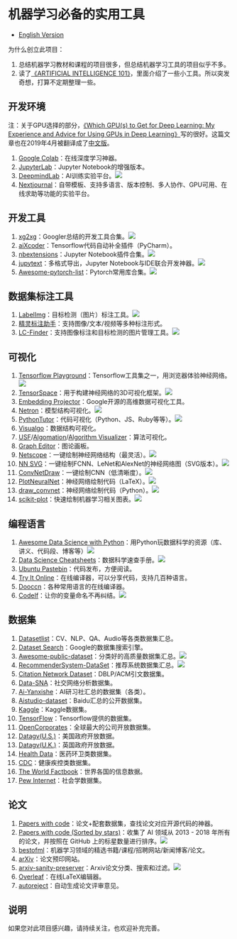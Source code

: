 # 机器学习必备的实用工具
- [English Version](https://github.com/J-cabin/Awesome-ML-Tools)

为什么创立此项目：

1. 总结机器学习教材和课程的项目很多，但总结机器学习工具的项目似乎不多。
2. 读了[《ARTIFICIAL INTELLIGENCE 101》](http://www.montreal.ai/ai4all.pdf)，里面介绍了一些小工具。所以突发奇想，打算不定期整理一些。

## 开发环境

注：关于GPU选择的部分，[《Which GPU(s) to Get for Deep Learning: My Experience and Advice for Using GPUs in Deep Learning》](http://timdettmers.com/2019/04/03/which-gpu-for-deep-learning/)写的很好。这篇文章也在2019年4月被翻译成了[中文版](http://blog.itpub.net/31562039/viewspace-2641060/)。

1. [Google Colab](https://colab.research.google.com/notebooks/welcome.ipynb)：在线深度学习神器。
2. [JupyterLab](https://blog.jupyter.org/jupyterlab-is-ready-for-users-5a6f039b8906)：Jupyter Notebook的增强版本。
3. [DeepmindLab](https://github.com/deepmind/lab)：AI训练实验平台。![](https://img.shields.io/github/stars/deepmind/lab.svg)
4. [Nextjournal](https://nextjournal.com/)：自带模板、支持多语言、版本控制、多人协作、GPU可用、在线求助等功能的实验平台。

## 开发工具

1. [xg2xg](https://github.com/jhuangtw-dev/xg2xg)：Googler总结的开发工具合集。![](https://img.shields.io/github/stars/jhuangtw-dev/xg2xg.svg)
2. [aiXcoder](https://www.aixcoder.com/#/)：Tensorflow代码自动补全插件（PyCharm）。
3. [nbextensions](https://github.com/ipython-contrib/jupyter_contrib_nbextensions)：Jupyter Notebook插件合集。![](https://img.shields.io/github/stars/ipython-contrib/jupyter_contrib_nbextensions.svg)
4. [jupytext](https://github.com/mwouts/jupytext)：多格式导出，Jupyter Notebook与IDE联合开发神器。![](https://img.shields.io/github/stars/mwouts/jupytext.svg)
5. [Awesome-pytorch-list](https://github.com/bharathgs/Awesome-pytorch-list)：Pytorch常用库合集。![](https://img.shields.io/github/stars/bharathgs/Awesome-pytorch-list.svg)

## 数据集标注工具

1. [LabelImg](https://github.com/tzutalin/labelImg)：目标检测（图片）标注工具。![](https://img.shields.io/github/stars/tzutalin/labelImg.svg)
2. [精灵标注助手](http://www.jinglingbiaozhu.com/)：支持图像/文本/视频等多种标注形式。
3. [LC-Finder](https://github.com/lc-soft/LC-Finder)：支持图像标注和目标检测的图片管理工具。![](https://img.shields.io/github/stars/lc-soft/LC-Finder.svg)

## 可视化

1. [Tensorflow Playground](http://playground.tensorflow.org/)：Tensorflow工具集之一，用浏览器体验神经网络。![](https://img.shields.io/github/stars/tensorflow/playground.svg)
2. [TensorSpace](https://tensorspace.org/)：用于构建神经网络的3D可视化框架。![](https://img.shields.io/github/stars/tensorspace-team/tensorspace.svg)
3. [Embedding Projector](http://projector.tensorflow.org/)：Google开源的高维数据可视化工具。
4. [Netron](https://github.com/lutzroeder/netron)：模型结构可视化。![](https://img.shields.io/github/stars/lutzroeder/netron.svg)
5. [PythonTutor](http://www.pythontutor.com/)：代码可视化（Python、JS、Ruby等等）。![](https://img.shields.io/github/stars/pgbovine/OnlinePythonTutor.svg)
6. [Visualgo](https://visualgo.net/zh)：数据结构可视化。
7. [USF](https://www.cs.usfca.edu/~galles/visualization/)/[Algomation](http://www.algomation.com/)/[Algorithm Visualizer](https://algorithm-visualizer.org/)：算法可视化。
8. [Graph Editor](https://csacademy.com/app/graph_editor/)：图论画板。
9. [Netscope](https://github.com/ethereon/netscope)：一键绘制神经网络结构（最灵活）。![](https://img.shields.io/github/stars/ethereon/netscope.svg)
10. [NN SVG](https://alexlenail.me/NN-SVG/index.html)：一键绘制FCNN、LeNet和AlexNet的神经网络图（SVG版本）。![](https://img.shields.io/github/stars/zfrenchee/NN-SVG.svg)
11. [ConvNetDraw](https://cbovar.github.io/ConvNetDraw/)：一键绘制CNN（低清晰度）。![](https://img.shields.io/github/stars/cbovar/ConvNetDraw.svg)
12. [PlotNeuralNet](https://github.com/HarisIqbal88/PlotNeuralNet)：神经网络绘制代码（LaTeX）。![](https://img.shields.io/github/stars/HarisIqbal88/PlotNeuralNet.svg)
13. [draw_convnet](https://github.com/gwding/draw_convnet)：神经网络绘制代码（Python）。![](https://img.shields.io/github/stars/gwding/draw_convnet.svg)
14. [scikit-plot](https://github.com/reiinakano/scikit-plot)：快速绘制机器学习相关图表。![](https://img.shields.io/github/stars/reiinakano/scikit-plot.svg)

## 编程语言

1. [Awesome Data Science with Python](https://github.com/r0f1/datascience)：用Python玩数据科学的资源（库、讲义、代码段、博客等）![](https://img.shields.io/github/stars/r0f1/datascience.svg)
2. [Data Science Cheatsheets](https://github.com/FavioVazquez/ds-cheatsheets)：数据科学速查手册。![](https://img.shields.io/github/stars/FavioVazquez/ds-cheatsheets.svg)
3. [Ubuntu Pastebin](https://paste.ubuntu.com/)：代码发布，方便阅读。
4. [Try It Online](https://tio.run/#)：在线编译器，可以分享代码，支持几百种语言。
5. [Dooccn](http://www.dooccn.com)：各种常用语言的在线编译器。
6. [CodeIf](https://unbug.github.io/codelf/)：让你的变量命名不再纠结。![](https://img.shields.io/github/stars/unbug/codelf.svg)

## 数据集

1. [Datasetlist](https://www.datasetlist.com/)：CV、NLP、QA、Audio等各类数据集汇总。
2. [Dataset Search](https://toolbox.google.com/datasetsearch)：Google的数据集搜索引擎。
3. [Awesome-public-dataset](https://github.com/awesomedata/awesome-public-datasets)：分类好的高质量数据集汇总。![](https://img.shields.io/github/stars/awesomedata/awesome-public-datasets.svg)
4. [RecommenderSystem-DataSet](https://github.com/daicoolb/RecommenderSystem-DataSet)：推荐系统数据集汇总。![](https://img.shields.io/github/stars/daicoolb/RecommenderSystem-DataSet.svg)
5. [Citation Network Dataset](https://www.aminer.cn/citation)：DBLP/ACM引文数据集。
6. [Data-SNA](https://www.aminer.cn/data-sna)：社交网络分析数据集。
7. [Ai-Yanxishe](https://ai.yanxishe.com/page/dataSet)：AI研习社汇总的数据集（各类）。
8. [Aistudio-dataset](https://aistudio.baidu.com/aistudio/#/datasetOverview)：Baidu汇总的公开数据集。
9. [Kaggle](https://www.kaggle.com/datasets)：Kaggle数据集。
10. [TensorFlow](https://www.tensorflow.org/resources/models-datasets)：Tensorflow提供的数据集。
11. [OpenCorporates](https://opencorporates.com/)：全球最大的公司开放数据集。
12. [Datagv(U.S.)](https://www.data.gov/)：美国政府开放数据。
13. [Datagv(U.K.)](https://data.gov.uk/)：英国政府开放数据。
14. [Health Data](https://healthdata.gov/)：医药环卫类数据集。
15. [CDC](https://www.cdc.gov/datastatistics/index.html)：健康疾控类数据集。
16. [The World Factbook](https://www.cia.gov/library/publications/the-world-factbook/)：世界各国的信息数据。
17. [Pew Internet](https://www.pewinternet.org/datasets/?_fsi=BqJ6lil5)：社会学数据集。

## 论文

1. [Papers with code](https://paperswithcode.com/)：论文+配套数据集，查找论文对应开源代码的神器。
2. [Papers with code (Sorted by stars)](https://github.com/zziz/pwc)：收集了 AI 领域从 2013 - 2018 年所有的论文，并按照在 GitHub 上的标星数量进行排序。![](https://img.shields.io/github/stars/zziz/pwc.svg)
3. [bestofml](https://bestofml.com/)：机器学习领域的精选书籍/课程/招聘网站/新闻博客/论文。
4. [arXiv](https://arxiv.org/list/stat.ML/recent?ref=bestofml.com)：论文预印网站。
5. [arxiv-sanity-preserver](http://www.arxiv-sanity.com/)：Arxiv论文分类、搜索和过滤。![](https://img.shields.io/github/stars/karpathy/arxiv-sanity-preserver.svg)
6. [Overleaf](https://www.overleaf.com/)：在线LaTeX编辑器。
7. [autoreject](https://autoreject.org/)：自动生成论文评审意见。

## 说明

如果您对此项目感兴趣，请持续关注，也欢迎补充完善。
